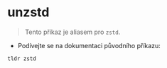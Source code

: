 # unzstd

> Tento příkaz je aliasem pro `zstd`.

- Podívejte se na dokumentaci původního příkazu:

`tldr zstd`
